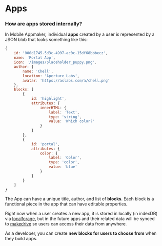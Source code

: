 # Apps

### How are apps stored internally?

In Mobile Appmaker, individual **apps** created by a user is represented by a JSON blob that looks something like this:

```js
{
    id: '000d1745-5d3c-4997-ac0c-15df68bbbecz',
    name: 'Portal App',
    icon: '/images/placeholder_puppy.png',
    author: {
        name: 'Chell',
        location: 'Aperture Labs',
        avatar: 'https://aslabs.com/a/chell.png'
    },
    blocks: [
        {
            id: 'highlight',
            attributes: {
                innerHTML: {
                    label: 'Text',
                    type: 'string',
                    value: 'Which color?'
                }
            }
        },
        {
            id: 'portal',
            attributes: {
                color: {
                    label: 'Color',
                    type: 'color',
                    value: 'blue'
                }
            }
        }
    ]
}
```

The App can have a unique title, author, and list of **blocks**. Each block is a functional piece in the app that can have editable properties.

Right now when a user creates a new app, it is stored in locally (in indexDB) via [localforage](https://github.com/mozilla/localForage), but in the future apps and their related data will be synced to [makedrive](https://github.com/mozilla/makedrive) so users can access their data from anywhere.

As a developer, you can create **new blocks for users to choose from** when they build apps.


